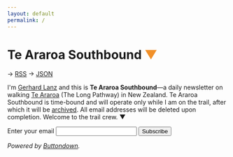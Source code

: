 ```yaml
---
layout: default
permalink: /
---
```


# Te Araroa Southbound <span style="color: rgb(241, 144, 41)">▼</span>

→ [RSS](https://buttondown.email/gerhard/rss)
→ [JSON](https://feed2json.org/convert?url=https%3A%2F%2Fbuttondown.email%2Fgerhard%2Frss)

I'm [Gerhard Lanz](https://gerhardla.nz) and this is **Te Araroa Southbound**—a daily newsletter on walking [Te Araroa](https://www.teararoa.org.nz) (The Long Pathway) in New Zealand. Te Araroa Southbound is time-bound and will operate only while I am on the trail, after which it will be [archived](https://buttondown.email/gerhard/archive). All email addresses will be deleted upon completion. Welcome to the trail crew. ▼

<form
  action="https://buttondown.email/api/emails/embed-subscribe/gerhard"
  method="post"
  target="popupwindow"
  onsubmit="window.open('https://buttondown.email/gerhard', 'popupwindow')"
  class="embeddable-buttondown-form">
  <label for="bd-email">Enter your email</label>
  <input type="email" name="email" id="bd-email" />
  <input type="hidden" value="1" name="embed" />
  <input type="submit" value="Subscribe" />
  <p>
  <i>Powered by <a href="https://buttondown.email" target="_blank">Buttondown</a>.</i>
  </p>
</form>
